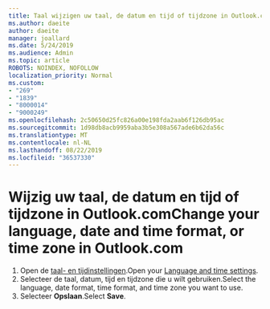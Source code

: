 ```yaml
---
title: Taal wijzigen uw taal, de datum en tijd of tijdzone in Outlook.com
ms.author: daeite
author: daeite
manager: joallard
ms.date: 5/24/2019
ms.audience: Admin
ms.topic: article
ROBOTS: NOINDEX, NOFOLLOW
localization_priority: Normal
ms.custom:
- "269"
- "1839"
- "8000014"
- "9000249"
ms.openlocfilehash: 2c50650d25fc826a00e198fda2aab6f126db95ac
ms.sourcegitcommit: 1d98db8acb9959aba3b5e308a567ade6b62da56c
ms.translationtype: MT
ms.contentlocale: nl-NL
ms.lasthandoff: 08/22/2019
ms.locfileid: "36537330"
---
```

# <a name="change-your-language-date-and-time-format-or-time-zone-in-outlookcom"></a><span data-ttu-id="db7de-102">Wijzig uw taal, de datum en tijd of tijdzone in Outlook.com</span><span class="sxs-lookup"><span data-stu-id="db7de-102">Change your language, date and time format, or time zone in Outlook.com</span></span>

1. <span data-ttu-id="db7de-103">Open de [taal- en tijdinstellingen](https://go.microsoft.com/fwlink/?linkid=2085505).</span><span class="sxs-lookup"><span data-stu-id="db7de-103">Open your [Language and time settings](https://go.microsoft.com/fwlink/?linkid=2085505).</span></span>
1. <span data-ttu-id="db7de-104">Selecteer de taal, datum, tijd en tijdzone die u wilt gebruiken.</span><span class="sxs-lookup"><span data-stu-id="db7de-104">Select the language, date format, time format, and time zone you want to use.</span></span>
1. <span data-ttu-id="db7de-105">Selecteer **Opslaan**.</span><span class="sxs-lookup"><span data-stu-id="db7de-105">Select **Save**.</span></span>